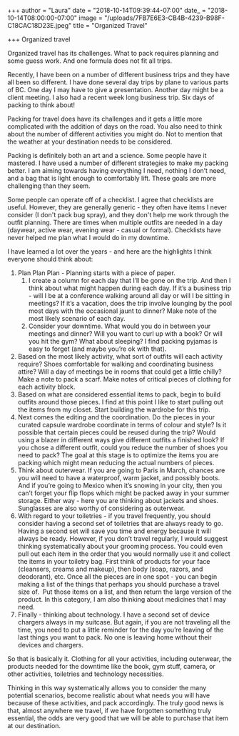 +++
author = "Laura"
date = "2018-10-14T09:39:44-07:00"
date_ = "2018-10-14T08:00:00-07:00"
image = "/uploads/7FB7E6E3-CB4B-4239-B98F-C18CAC18D23E.jpeg"
title = "Organized Travel"

+++
Organized travel

Organized travel has its challenges. What to pack requires planning and some guess work. And one formula does not fit all trips. 

Recently, I have been on a number of different business trips and they have all been so different. I have done several day trips by plane to various parts of BC. One day I may have to give a presentation. Another day might be a client meeting. I also had a recent week long business trip. Six days of packing to think about!

Packing for travel does have its challenges and it gets a little more complicated with the addition of days on the road. You also need to think about the number of different activities you might do. Not to mention that the weather at your destination needs to be considered.

Packing is definitely both an art and a science. Some people have it mastered.  I have used a number of different strategies to make my packing better. I am aiming towards having everything I need, nothing I don’t need, and a bag that is light enough to comfortably lift. These goals are more challenging than they seem.

Some people can operate off of a checklist. I agree that checklists are useful. However, they are generally generic - they often have items I never consider (I don't pack bug spray), and they don't help me work through the outfit planning. There are times when multiple outfits are needed in a day (daywear, active wear, evening wear - casual or formal). Checklists have never helped me plan what I would do in my downtime. 

I have learned a lot over the years - and here are the highlights I think everyone should think about:

1. Plan Plan Plan -  Planning starts with a piece of paper.
   1. I create a column for each day that I’ll be gone on the trip. And then I think about what might happen during each day. If it’s a business trip - will I be at a conference walking around all day or will I be sitting in meetings? If it’s a vacation, does the trip involve lounging by the pool most days with the occasional jaunt to dinner? Make note of the most likely scenario of each day.
   2. Consider your downtime. What would you do in between your meetings and dinner? Will you want to curl up with a book? Or will you hit the gym? What about sleeping? I find packing pyjamas is easy to forget (and maybe you’re ok with that).
2. Based on the most likely activity, what sort of outfits will each activity require? Shoes comfortable for walking and coordinating business attire? Will a day of meetings be in rooms that could get a little chilly? Make a note to pack a scarf. Make notes of critical pieces of clothing for each activity block.
3. Based on what are considered essential items to pack, begin to build outfits around those pieces. I find at this point I like to start pulling out the items from my closet. Start building the wardrobe for this trip.
4. Next comes the editing and the coordination. Do the pieces in your curated capsule wardrobe coordinate in terms of colour and style? Is it possible that certain pieces could be reused during the trip? Would using a blazer in different ways give different outfits a finished look? If you chose a different outfit, could you reduce the number of shoes you need to pack? The goal at this stage is to optimize the items you are packing which might mean reducing the actual numbers of pieces.
5. Think about outerwear. If you are going to Paris in March, chances are you will need to have a waterproof, warm jacket, and possibly boots. And if you’re going to Mexico when it’s snowing in your city, then you can’t forget your flip flops which might be packed away in your summer storage. Either way - here you are thinking about jackets and shoes. Sunglasses are also worthy of considering as outerwear.
6. With regard to your toiletries - if you travel frequently, you should consider having a second set of toiletries that are always ready to go. Having a second set will save you time and energy because it will always be ready. However, if you don’t travel regularly, I would suggest thinking systematically about your grooming process. You could even pull out each item in the order that you would normally use it and collect the items in your toiletry bag. First think of products for your face (cleansers, creams and makeup), then body (soap, razors, and deodorant), etc. Once all the pieces are in one spot - you can begin making a list of the things that perhaps you should purchase a travel size of.  Put those items on a list, and then return the large version of the product. In this category, I am also thinking about medicines that I may need.
7. Finally - thinking about technology. I have a second set of device chargers always in my suitcase. But again, if you are not traveling all the time, you need to put a little reminder for the day you’re leaving of the last things you want to pack. No one is leaving home without their devices and chargers.  

So that is basically it. Clothing for all your activities, including outerwear, the products needed for the downtime like the book, gym stuff, camera, or other activities, toiletries and technology necessities.

Thinking in this way systematically allows you to consider the many potential scenarios, become realistic about what needs you will have because of these activities, and pack accordingly. The truly good news is that, almost anywhere we travel, if we have forgotten something truly essential, the odds are very good that we will be able to purchase that item at our destination.